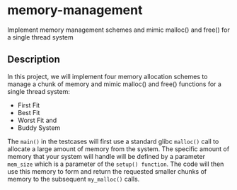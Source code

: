 # memory-management
Implement memory management schemes and mimic malloc() and free() for a single thread system

## Description
In this project, we will implement four memory allocation schemes to manage a chunk of memory and mimic malloc() and free() functions for a single thread system:

- First Fit
- Best Fit
- Worst Fit and
- Buddy System

The `main()` in the testcases will first use a standard glibc `malloc()` call to allocate a large amount of memory from the system. The specific amount of memory that your system will handle will be defined by a parameter `mem_size` which is a parameter of the `setup() function`. The code will then use this memory to form and return the requested smaller chunks of memory to the subsequent `my_malloc()` calls.
